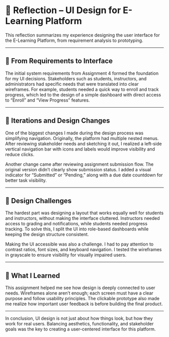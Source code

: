 # 💬 Reflection – UI Design for E-Learning Platform

This reflection summarizes my experience designing the user interface for the E-Learning Platform, from requirement analysis to prototyping.

---

## 🧠 From Requirements to Interface

The initial system requirements from Assignment 4 formed the foundation for my UI decisions. Stakeholders such as students, instructors, and administrators had specific needs that were translated into clear wireframes. For example, students needed a quick way to enroll and track progress, which led to the design of a simple dashboard with direct access to “Enroll” and “View Progress” features.

---

## 🔄 Iterations and Design Changes

One of the biggest changes I made during the design process was simplifying navigation. Originally, the platform had multiple nested menus. After reviewing stakeholder needs and sketching it out, I realized a left-side vertical navigation bar with icons and labels would improve visibility and reduce clicks.

Another change came after reviewing assignment submission flow. The original version didn’t clearly show submission status. I added a visual indicator for “Submitted” or “Pending,” along with a due date countdown for better task visibility.

---

## 🎯 Design Challenges

The hardest part was designing a layout that works equally well for students and instructors, without making the interface cluttered. Instructors needed access to grading and notifications, while students needed progress tracking. To solve this, I split the UI into role-based dashboards while keeping the design structure consistent.

Making the UI accessible was also a challenge. I had to pay attention to contrast ratios, font sizes, and keyboard navigation. I tested the wireframes in grayscale to ensure visibility for visually impaired users.

---

## 🌱 What I Learned

This assignment helped me see how design is deeply connected to user needs. Wireframes alone aren’t enough; each screen must have a clear purpose and follow usability principles. The clickable prototype also made me realize how important user feedback is before building the final product.

---

In conclusion, UI design is not just about how things look, but how they work for real users. Balancing aesthetics, functionality, and stakeholder goals was the key to creating a user-centered interface for this platform.
